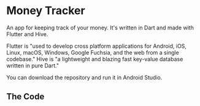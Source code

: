 # Money Tracker

An app for keeping track of your money. It's written in Dart and made with Flutter and Hive.

Flutter is "used to develop cross platform applications for Android, iOS, Linux, macOS, Windows, Google Fuchsia, and the web from a single codebase." Hive is "a lightweight and blazing fast key-value database written in pure Dart."

You can download the repository and run it in Android Studio.

## The Code
